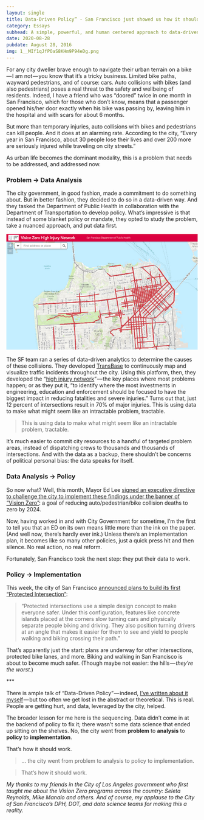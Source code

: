 ```yaml
---
layout: single
title: Data-Driven Policy” - San Francisco just showed us how it should work.
category: Essays
subhead: A simple, powerful, and human centered approach to data-driven decision-making
date: 2020-08-28
pubdate: August 28, 2016
img: 1__MIf1qJfPOaS8KHm9P94eDg.png
---
```

For any city dweller brave enough to navigate their urban terrain on a bike — I am not — you know that it’s a tricky business. Limited bike paths, wayward pedestrians, and of course: cars. Auto collisions with bikes (and also pedestrians) poses a real threat to the safety and wellbeing of residents. Indeed, I have a friend who was “doored” twice in one month in San Francisco, which for those who don’t know, means that a passenger opened his/her door exactly when his bike was passing by, leaving him in the hospital and with scars for about 6 months.

But more than temporary injuries, auto collisions with bikes and pedestrians can kill people. And it does at an alarming rate. According to the city, “Every year in San Francisco, about 30 people lose their lives and over 200 more are seriously injured while traveling on city streets.”

As urban life becomes the dominant modality, this is a problem that needs to be addressed, and addressed now.

### Problem -> Data Analysis

The city government, in good fashion, made a commitment to do something about. But in better fashion, they decided to do so in a data-driven way. And they tasked the Department of Public Health in collaboration with the Department of Transportation to develop policy. What’s impressive is that instead of some blanket policy or mandate, they opted to study the problem, take a nuanced approach, and put data first.

![](/post-img/1__mWOfWpvuLdqRd1ZhJMWSIg.png)

The SF team ran a series of data-driven analytics to determine the causes of these collisions. They developed [TransBase](http://www.transbasesf.org/) to continuously map and visualize traffic incidents throughout the city. Using this platform, then, they developed the “[high injury network](http://sfgov.maps.arcgis.com/apps/webappviewer/index.html?id=fa37f1274b4446f1bdddd7bdf9e708ff)” — the key places where most problems happen; or as they put it, “to identify where the most investments in engineering, education and enforcement should be focused to have the biggest impact in reducing fatalities and severe injuries.” Turns out that, just 12 percent of intersections result in 70% of major injuries. This is using data to make what might seem like an intractable problem, tractable.

> This is using data to make what might seem like an intractable problem, tractable.

It’s much easier to commit city resources to a handful of targeted problem areas, instead of dispatching crews to thousands and thousands of intersections. And with the data as a backup, there shouldn’t be concerns of political personal bias: the data speaks for itself.

### Data Analysis -> Policy

So now what? Well, this month, Mayor Ed Lee [signed an executive directive to challenge the city to implement these findings under the banner of “Vision Zero”](http://hoodline.com/2016/08/mayor-lee-orders-expedited-traffic-safety-improvements-in-wake-of-cyclists-deaths-in-june): a goal of reducing auto/pedestrian/bike collision deaths to zero by 2024.

Now, having worked in and with City Government for sometime, I’m the first to tell you that an ED on its own means little more than the ink on the paper. (And well now, there’s hardly ever ink.) Unless there’s an implementation plan, it becomes like so many other policies, just a quick press hit and then silence. No real action, no real reform.

Fortunately, San Francisco took the next step: they put their data to work.

### Policy -> Implementation

This week, the city of San Francisco [announced plans to build its first “Protected Intersection”](https://www.sfmta.com/about-sfmta/blog/sf%E2%80%99s-first-%E2%80%98protected-intersection%E2%80%99-break-ground-9th-and-division):

> “Protected intersections use a simple design concept to make everyone safer. Under this configuration, features like concrete islands placed at the corners slow turning cars and physically separate people biking and driving. They also position turning drivers at an angle that makes it easier for them to see and yield to people walking and biking crossing their path.”

That’s apparently just the start: plans are underway for other intersections, protected bike lanes, and more. Biking and walking in San Francisco is about to become much safer. (Though maybe not easier: the hills — _they’re the worst_.)

\*\*\*

There is ample talk of “Data-Driven Policy” — indeed, [I’ve written about it myself](https://medium.computting-the-law-in-the-palm-of-your-hand-47f5236da7f1) — but too often we get lost in the abstract or theoretical. This is real. People are getting hurt, and data, leveraged by the city, helped.

The broader lesson for me here is the sequencing. Data didn’t come in at the backend of policy to fix it; there wasn’t some data science that ended up sitting on the shelves. No, the city went from **problem** to **analysis** to **policy** to **implementation**.

That’s how it should work.

> … the city went from problem to analysis to policy to implementation.

> That’s how it should work.

_My thanks to my friends in the City of Los Angeles government who first taught me about the Vision Zero programs across the country: Seleta Reynolds, Mike Manalo and others. And of course, my applause to the City of San Francisco’s DPH, DOT, and data science teams for making this a reality._